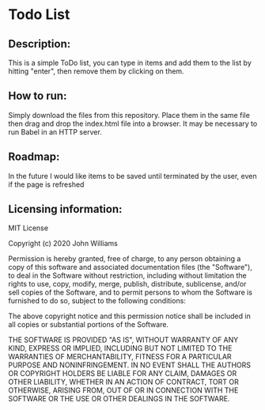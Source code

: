 # Todo List

## Description: 
This is a simple ToDo list, you can type in items and add them to the list by hitting "enter", then remove them by clicking on them. 

## How to run: 
Simply download the files from this repository. Place them in the same file then drag and drop the index.html file into a browser. It may be necessary to run Babel in an HTTP server. 

## Roadmap:
In the future I would like items to be saved until terminated by the user, even if the page is refreshed

## Licensing information: 

MIT License

Copyright (c) 2020 John Williams

Permission is hereby granted, free of charge, to any person obtaining a copy of this software and associated documentation files (the "Software"), to deal in the Software without restriction, including without limitation the rights to use, copy, modify, merge, publish, distribute, sublicense, and/or sell copies of the Software, and to permit persons to whom the Software is furnished to do so, subject to the following conditions:

The above copyright notice and this permission notice shall be included in all copies or substantial portions of the Software.

THE SOFTWARE IS PROVIDED "AS IS", WITHOUT WARRANTY OF ANY KIND, EXPRESS OR IMPLIED, INCLUDING BUT NOT LIMITED TO THE WARRANTIES OF MERCHANTABILITY, FITNESS FOR A PARTICULAR PURPOSE AND NONINFRINGEMENT. IN NO EVENT SHALL THE AUTHORS OR COPYRIGHT HOLDERS BE LIABLE FOR ANY CLAIM, DAMAGES OR OTHER LIABILITY, WHETHER IN AN ACTION OF CONTRACT, TORT OR OTHERWISE, ARISING FROM, OUT OF OR IN CONNECTION WITH THE SOFTWARE OR THE USE OR OTHER DEALINGS IN THE SOFTWARE.
